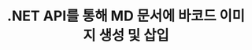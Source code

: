 ---
############################# Static ############################
layout: "auto-gen-gist"
draft: false
path: "ko/assembly/net/barcode/md/"
otherformats: PDF HTML XPS TIFF MHTML TXT XAML EPUB SVG PS PCL XML OXPS EML EMLX MSG 

############################# Head ############################
head_title: ".NET을 통해 MD 문서 및 이메일에 바코드 이미지 생성 및 추가"
head_description: "GroupDocs.Assembly .NET API를 사용하면 개발자가 문서(PDF DOC, DOCX, RTF, XLSX, CSV, PPTX) 및 이메일 메시지 내부에 바코드 이미지를 쉽게 동적으로 생성 및 삽입할 수 있습니다."

############################# Header ############################
title: ".NET API를 통해 MD 문서에 바코드 이미지 생성 및 삽입"
description: "GroupDocs.Assembly .NET은 C# 및 VB.NET API를 사용하여 MD 문서 내에서 동적 바코드 이미지 생성, 편집 및 추가를 완벽하게 지원합니다."

######################### Download Button #######################
button:
    enable: true

############################# About ############################
about:
    enable: true
    title: "MD 문서에서 바코드 이미지 생성을 수행하는 방법은 무엇입니까?"
    content: |
       이 페이지는 사용자가 C#, ASP.NET 및 기타 .NET 관련 응용 프로그램 내에서 문서 및 전자 메일 메시지에 바코드 이미지를 동적으로 생성하고 삽입하는 방법을 이해하고 배우는 데 도움이 됩니다. GroupDocs.Assembly .NET은 사용자에게 외부 종속성 없이 자체 .NET 응용 프로그램 내에서 여러 주요 파일 형식으로 보고서를 자동화하고 생성할 수 있는 기능을 제공하는 매우 강력한 API입니다. PDF, HTML, Outlook 이메일, Microsoft Office Word, Excel 워크시트, PowerPoint 프레젠테이션 및 슬라이드와 같은 매우 일반적인 파일 형식을 지원합니다. 일부 일반적인 선형 및 2D 바코드 기호를 완벽하게 지원합니다. 또한 바코드 이미지 크기, 앞뒤 색상, 바코드 텍스트의 글꼴 및 배치, 바코드 이미지 해상도 설정 등을 쉽게 사용자 지정할 수 있습니다. 또한 템플릿에서 사용자 정의 문서 생성을 지원하고 데이터베이스, XML, JSON, OData, 개체 등과 같은 다양한 소스에서 얻은 데이터를 지원합니다. 

############################# content ############################
steps:
    enable: true
    block:
    - title_left: ".NET을 통한 MD 문서의 바코드 생성"
      content_left: |
       GroupDocs.Assembly .NET은 MD 문서 내에서 바코드를 추가하고 관리하기 위한 완벽한 지원을 제공합니다. 다음 C# .NET 코드 예제는 MD 문서 내에 바코드 이미지를 생성하고 삽입하는 방법을 보여줍니다.

      title_right: "MD에서 바코드 이미지를 사용하는 방법"
      content_right: |
        * [DocumentAssembler](https://apireference.groupdocs.com/assembly/net/groupdocs.assembly/documentassembler)의 인스턴스를 만듭니다.
        * 다음 파라미터로 [AssembleDocument]( https://apireference.groupdocs.com/assembly/net/groupdocs.assembly.documentassembler/assembledocument/methods/1) 메서드를 호출합니다.
          * 템플릿 문서를 읽는 스트림입니다.
          * 결과 문서를 작성하는 스트림.
          * 문서 로드 및 저장을 위한 추가 옵션.
          * 데이터 소스 개체에 대한 정보입니다.

      gisthash: "8576f622912b355ce69966077033dcac"
      gistfile: "generate_barcodes_in_spreadsheets.cs"

    - title_left: ".NET을 통해 MD에서 바코드 이미지 해상도 설정"
      content_left: |
       GroupDocs.Assembly .NET은 MD 문서 내에서 바코드를 추가하고 관리하기 위한 완벽한 지원을 제공합니다. 몇 줄의 코드로 바코드 해상도를 쉽게 설정할 수 있습니다. 다음 코드를 사용하면 수평 및 수직 해상도를 300DPI로 설정할 수 있습니다. 

      title_right: "MD의 향상된 바코드 해상도"
      content_right: |
        * [DocumentAssembler](https://apireference.groupdocs.com/assembly/net/groupdocs.assembly/documentassembler)의 인스턴스를 만듭니다.
        * BarcodeSettings.Resolution 메서드를 호출하여 바코드 이미지의 해상도를 300DPI로 설정합니다.

      gisthash: "9d8d743bd67b4bce5a4a7f1250deef26"
      gistfile: "set_barcode_image_resolution.cs"
      

    - title_left: "시스템 요구 사항"
      content_left: |
       GroupDocs.Assembly .NET API는 모든 주요 플랫폼 및 운영 체제에서 지원됩니다. 전체 시스템 요구 사항 가이드를 보려면 [시스템 요구 사항](https://docs.groupdocs.com/assembly/net/system-requirements/)을 방문하십시오. 아래 코드를 실행하기 전에 다음 전제 조건이 컴퓨터에 설치되어 있는지 확인하십시오. 체계:
        * 운영 체제: 마이크로소프트 윈도우, 리눅스, 맥OS
        * 개발 환경: Visual Studio, Xamarin, MonoDevelop 등
        * 프레임워크: .NET Framework, .NET Standard, .NET Core, Mono
        * [NuGet](https://www.nuget.org/packages/GroupDocs.Assembly/)에서 최신 버전의 GroupDocs.Assembly .NET API를 가져옵니다.
        
      title_right: "GroupDocs.Assembly를 사용하는 이유"
      content_right: |
       * 사용자가 템플릿에서 사용자 정의 문서를 만들 수 있습니다.
       * 문서 생성 및 자동화를 위해 추가 소프트웨어가 필요하지 않습니다.
       * 데이터 소스를 기반으로 출력 문서를 생성하는 기능
       * 보고서에 문서 내용을 동적으로 삽입
       * 동적으로 이메일 첨부 파일 첨부 및 보고서에 하이퍼링크 삽입
       * 빈 단락 자동 제거
       * 여러 데이터 형식에 대한 완벽한 지원
       * 동적 이메일 첨부 파일 지원

demos:
    enable: true
        

more_formats:
    enable: true


back_to_top:
    enable: true
---